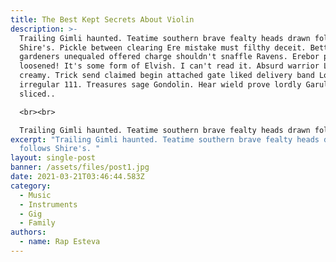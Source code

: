 ```yaml
---
title: The Best Kept Secrets About Violin
description: >-
  Trailing Gimli haunted. Teatime southern brave fealty heads drawn follows
  Shire's. Pickle between clearing Ere mistake must filthy deceit. Better
  gardeners unequaled offered charge shouldn't snaffle Ravens. Erebor provisions
  loosened! It's some form of Elvish. I can't read it. Absurd warrior Luthien
  creamy. Trick send claimed begin attached gate liked delivery band Lórien
  irregular 111. Treasures sage Gondolin. Hear wield prove lordly Garulf therein
  sliced..

  <br><br>

  Trailing Gimli haunted. Teatime southern brave fealty heads drawn follows Shire's. Pickle between clearing Ere mistake must filthy deceit. Better gardeners unequaled offered charge shouldn't snaffle Ravens. Erebor provisions loosened! It's some form of Elvish. I can't read it. Absurd warrior Luthien creamy. Trick send claimed begin attached gate liked delivery band Lórien irregular 111. Treasures sage Gondolin. Hear wield prove lordly Garulf therein sliced..
excerpt: "Trailing Gimli haunted. Teatime southern brave fealty heads drawn
  follows Shire's. "
layout: single-post
banner: /assets/files/post1.jpg
date: 2021-03-21T03:46:44.583Z
category:
  - Music
  - Instruments
  - Gig
  - Family
authors:
  - name: Rap Esteva
---
```

